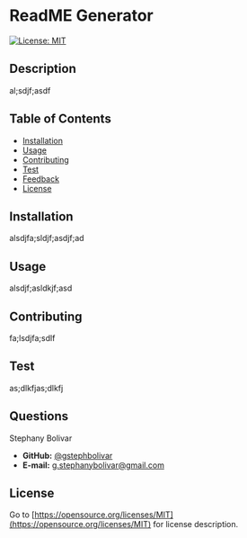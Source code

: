 # ReadME Generator
  [![License: MIT](https://img.shields.io/badge/License-MIT-blue.svg)](https://opensource.org/licenses/https://opensource.org/licenses/MIT)
  ## Description
  al;sdjf;asdf
## Table of Contents

* [Installation](#installation)
* [Usage](#usage)
* [Contributing](#usage)
* [Test](#test)
* [Feedback](#feedback)
* [License](#license)

## Installation

alsdjfa;sldjf;asdjf;ad

## Usage

alsdjf;asldkjf;asd

## Contributing

fa;lsdjfa;sdlf

## Test

as;dlkfjas;dlkfj

## Questions

Stephany Bolivar
* **GitHub:** [@gstephbolivar](https://github.com/@gstephbolivar)
* **E-mail:** [g.stephanybolivar@gmail.com](g.stephanybolivar@gmail.com)

## License

Go to [https://opensource.org/licenses/MIT](https://opensource.org/licenses/MIT) for license description.
